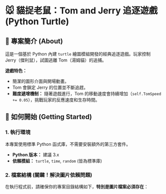 # 🐭 貓捉老鼠：Tom and Jerry 追逐遊戲 (Python Turtle)

## 🎯 專案簡介 (About)

這是一個基於 Python 內建 `turtle` 繪圖模組開發的經典追逐遊戲。玩家控制 Jerry（傑利鼠），試圖逃離 Tom（湯姆貓）的追捕。

**遊戲特色：**
* 簡潔的圖形介面與開場動畫。
* Tom 會鎖定 Jerry 的位置並不斷追趕。
* **難度遞增機制：** 隨著遊戲進行，Tom 的移動速度會持續增加（`self.TomSpeed += 0.05`），挑戰玩家的反應速度和生存時間。

## 🚀 如何開始 (Getting Started)

### 1. 執行環境

本專案使用標準 Python 函式庫，不需要安裝額外的第三方套件。
* **Python 版本：** 建議 3.x
* **依賴模組：** `turtle`, `time`, `random` (皆為標準庫)

### 2. 檔案結構 (關鍵！解決圖片依賴問題)

在執行程式前，請確保你的專案目錄結構如下，**特別是圖片檔案必須存在**：